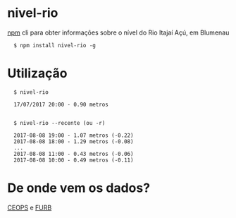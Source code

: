 # nivel-rio
[npm](https://www.npmjs.com/package/nivel-rio) cli para obter informações sobre o nível do Rio Itajaí Açú, em Blumenau

```shell
  $ npm install nivel-rio -g
```

# Utilização
```shell
  $ nivel-rio
  
  17/07/2017 20:00 - 0.90 metros


  $ nivel-rio --recente (ou -r)
  
  2017-08-08 19:00 - 1.07 metros (-0.22)
  2017-08-08 18:00 - 1.29 metros (-0.08)
  ...
  2017-08-08 11:00 - 0.43 metros (-0.06)
  2017-08-08 10:00 - 0.49 metros (-0.11)
```

# De onde vem os dados?
[CEOPS](http://ceops.furb.br/) e [FURB](http://www.furb.br)
